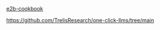 [e2b-cookbook](https://github.com/e2b-dev/e2b-cookbook/tree/main) 

https://github.com/TrelisResearch/one-click-llms/tree/main 
